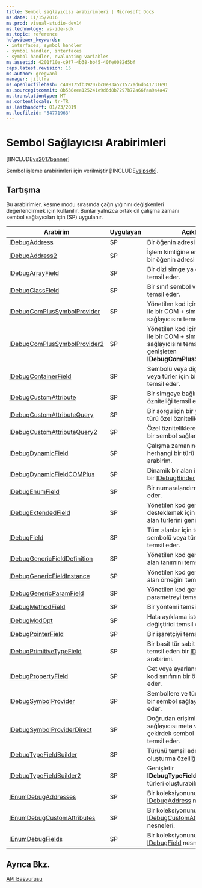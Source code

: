```yaml
---
title: Sembol sağlayıcısı arabirimleri | Microsoft Docs
ms.date: 11/15/2016
ms.prod: visual-studio-dev14
ms.technology: vs-ide-sdk
ms.topic: reference
helpviewer_keywords:
- interfaces, symbol handler
- symbol handler, interfaces
- symbol handler, evaluating variables
ms.assetid: 4201f10e-c9f7-4b38-bb45-40fe0082d5bf
caps.latest.revision: 15
ms.author: gregvanl
manager: jillfra
ms.openlocfilehash: c409175fb39207bc0e83a521577ad6d641731691
ms.sourcegitcommit: 8b538eea125241e9d6d8b7297b72a66faa9a4a47
ms.translationtype: MT
ms.contentlocale: tr-TR
ms.lasthandoff: 01/23/2019
ms.locfileid: "54771963"
---
```

# <a name="symbol-provider-interfaces"></a>Sembol Sağlayıcısı Arabirimleri
[!INCLUDE[vs2017banner](../../../includes/vs2017banner.md)]

Sembol işleme arabirimleri için verilmiştir [!INCLUDE[vsipsdk](../../../includes/vsipsdk-md.md)].  
  
## <a name="discussion"></a>Tartışma  
 Bu arabirimler, kesme modu sırasında çağrı yığınını değişkenleri değerlendirmek için kullanılır. Bunlar yalnızca ortak dil çalışma zamanı sembol sağlayıcıları için (SP) uygulanır.  
  
|Arabirim|Uygulayan|Açıklama|  
|---------------|--------------------|-----------------|  
|[IDebugAddress](../../../extensibility/debugger/reference/idebugaddress.md)|SP|Bir öğenin adresi temsil eder.|  
|[IDebugAddress2](../../../extensibility/debugger/reference/idebugaddress2.md)|SP|İşlem kimliğine erişim sağlayan, bir öğenin adresi temsil eder|  
|[IDebugArrayField](../../../extensibility/debugger/reference/idebugarrayfield.md)|SP|Bir dizi simge ya da dizi türü temsil eder.|  
|[IDebugClassField](../../../extensibility/debugger/reference/idebugclassfield.md)|SP|Bir sınıf sembol veya sınıf türü temsil eder.|  
|[IDebugComPlusSymbolProvider](../../../extensibility/debugger/reference/idebugcomplussymbolprovider.md)|SP|Yönetilen kod için özel yöntemler ile bir COM + simgesi sağlayıcısını temsil eder.|  
|[IDebugComPlusSymbolProvider2](../../../extensibility/debugger/reference/idebugcomplussymbolprovider2.md)|SP|Yönetilen kod için özel yöntemler ile bir COM + simgesi sağlayıcısını temsil eder ve genişleten **IDebugComPlusSymbolProvider**.|  
|[IDebugContainerField](../../../extensibility/debugger/reference/idebugcontainerfield.md)|SP|Sembolü veya diğer semboller veya türler için bir kapsayıcı türü temsil eder.|  
|[IDebugCustomAttribute](../../../extensibility/debugger/reference/idebugcustomattribute.md)|SP|Bir simgeye bağlı özel bir özniteliği temsil eder.|  
|[IDebugCustomAttributeQuery](../../../extensibility/debugger/reference/idebugcustomattributequery.md)|SP|Bir sorgu için bir yöntem veya türü özel öznitelikleri temsil eder.|  
|[IDebugCustomAttributeQuery2](../../../extensibility/debugger/reference/idebugcustomattributequery2.md)|SP|Özel özniteliklere erişim üzerinde bir sembol sağlar.|  
|[IDebugDynamicField](../../../extensibility/debugger/reference/idebugdynamicfield.md)|SP|Çalışma zamanında belirlenebilir herhangi bir türü için temel arabirim.|  
|[IDebugDynamicFieldCOMPlus](../../../extensibility/debugger/reference/idebugdynamicfieldcomplus.md)|SP|Dinamik bir alan için temsil eden bir [IDebugBinder](../../../extensibility/debugger/reference/idebugbinder.md) nesne.|  
|[IDebugEnumField](../../../extensibility/debugger/reference/idebugenumfield.md)|SP|Bir numaralandırma türü temsil eder.|  
|[IDebugExtendedField](../../../extensibility/debugger/reference/idebugextendedfield.md)|SP|Yönetilen kod genel türleri desteklemek için kullanılabilir alan türlerini genişletir.|  
|[IDebugField](../../../extensibility/debugger/reference/idebugfield.md)|SP|Tüm alanlar için temel sınıf; sembolü veya tür açıklamasını temsil eder.|  
|[IDebugGenericFieldDefinition](../../../extensibility/debugger/reference/idebuggenericfielddefinition.md)|SP|Yönetilen kod genel bir tür için bir alan tanımını temsil eder.|  
|[IDebugGenericFieldInstance](../../../extensibility/debugger/reference/idebuggenericfieldinstance.md)|SP|Yönetilen kod genel bir tür için bir alan örneğini temsil eder.|  
|[IDebugGenericParamField](../../../extensibility/debugger/reference/idebuggenericparamfield.md)|SP|Yönetilen kod genel bir tür için bir parametreyi temsil eder.|  
|[IDebugMethodField](../../../extensibility/debugger/reference/idebugmethodfield.md)|SP|Bir yöntemi temsil eder.|  
|[IDebugModOpt](../../../extensibility/debugger/reference/idebugmodopt.md)|SP|Hata ayıklama isteğe bağlı bir değiştirici temsil eder.|  
|[IDebugPointerField](../../../extensibility/debugger/reference/idebugpointerfield.md)|SP|Bir işaretçiyi temsil eder.|  
|[IDebugPrimitiveTypeField](../../../extensibility/debugger/reference/idebugprimitivetypefield.md)|SP|Bir basit tür sabit listesi değeri temsil eden bir [IDebugField](../../../extensibility/debugger/reference/idebugfield.md) arabirimi.|  
|[IDebugPropertyField](../../../extensibility/debugger/reference/idebugpropertyfield.md)|SP|Get veya ayarlanmış bir yönetilen kod sınıfının bir özelliği temsil eder.|  
|[IDebugSymbolProvider](../../../extensibility/debugger/reference/idebugsymbolprovider.md)|SP|Sembollere ve türlere sağlayan bir sembol sağlayıcısını temsil eder.|  
|[IDebugSymbolProviderDirect](../../../extensibility/debugger/reference/idebugsymbolproviderdirect.md)|SP|Doğrudan erişimli bir sembol sağlayıcısı meta verileri ve çekirdek sembol arabirimleri temsil eder.|  
|[IDebugTypeFieldBuilder](../../../extensibility/debugger/reference/idebugtypefieldbuilder.md)|SP|Türünü temsil eden bir alan oluşturma özelliği temsil eder.|  
|[IDebugTypeFieldBuilder2](../../../extensibility/debugger/reference/idebugtypefieldbuilder2.md)|SP|Genişletir **IDebugTypeFieldBuilder** dizi türleri oluşturabilmek için.|  
|[IEnumDebugAddresses](../../../extensibility/debugger/reference/ienumdebugaddresses.md)|SP|Bir koleksiyonunu temsil eder [IDebugAddress](../../../extensibility/debugger/reference/idebugaddress.md) nesneleri.|  
|[IEnumDebugCustomAttributes](../../../extensibility/debugger/reference/ienumdebugcustomattributes.md)|SP|Bir koleksiyonunu temsil eder [IDebugCustomAttribute](../../../extensibility/debugger/reference/idebugcustomattribute.md) nesneleri.|  
|[IEnumDebugFields](../../../extensibility/debugger/reference/ienumdebugfields.md)|SP|Bir koleksiyonunu temsil eder [IDebugField](../../../extensibility/debugger/reference/idebugfield.md) nesneleri.|  
  
## <a name="see-also"></a>Ayrıca Bkz.  
 [API Başvurusu](../../../extensibility/debugger/reference/api-reference-visual-studio-debugging.md)
